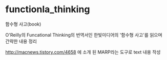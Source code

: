 # functionla_thinking
함수형 사고(book)

O'Reilly의 Funcational Thinking의 번역서인 한빛미디어의 '함수형 사고'를 읽으며 간략한 내용 정리

http://macnews.tistory.com/4658 에 소개 된 MARP라는 도구로 text 내용 작성